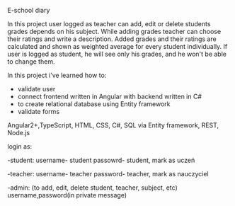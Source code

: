 E-school diary

In this project user logged as teacher can add, edit or delete students grades depends on his subject. While adding grades teacher can choose their ratings and write a description.
Added grades and their ratings are calculated and shown as weighted average for every student individually.
If user is logged as student, he will see only his grades, and he won't be able to change them. 


In this project i've learned how to:
- validate user
- connect frontend written in Angular with backend  written in C#
- to create relational database using Entity framework
- validate forms


Angular2+,TypeScript, HTML, CSS, C#, SQL via Entity framework, REST, Node.js

login as:

-student: username- student passowrd- student, mark as uczeń

-teacher: username- teacher password- teacher, mark as nauczyciel

-admin: (to add, edit, delete student, teacher, subject, etc) username,password(in private message)
